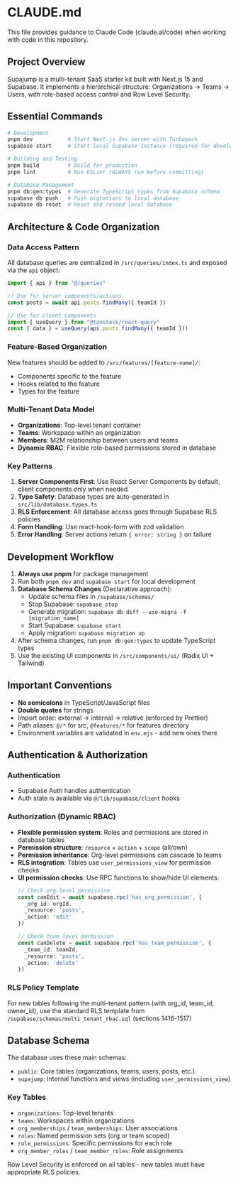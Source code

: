 # CLAUDE.md

This file provides guidance to Claude Code (claude.ai/code) when working with code in this repository.

## Project Overview

Supajump is a multi-tenant SaaS starter kit built with Next.js 15 and Supabase. It implements a hierarchical structure: Organizations → Teams → Users, with role-based access control and Row Level Security.

## Essential Commands

```bash
# Development
pnpm dev           # Start Next.js dev server with Turbopack
supabase start     # Start local Supabase instance (required for development)

# Building and Testing
pnpm build         # Build for production
pnpm lint          # Run ESLint (ALWAYS run before committing)

# Database Management
pnpm db:gen:types  # Generate TypeScript types from Supabase schema
supabase db push   # Push migrations to local database
supabase db reset  # Reset and reseed local database
```

## Architecture & Code Organization

### Data Access Pattern
All database queries are centralized in `/src/queries/index.ts` and exposed via the `api` object:

```typescript
import { api } from "@/queries"

// Use for server components/actions
const posts = await api.posts.findMany({ teamId })

// Use for client components
import { useQuery } from "@tanstack/react-query"
const { data } = useQuery(api.posts.findMany({ teamId }))
```

### Feature-Based Organization
New features should be added to `/src/features/[feature-name]/`:
- Components specific to the feature
- Hooks related to the feature
- Types for the feature

### Multi-Tenant Data Model
- **Organizations**: Top-level tenant container
- **Teams**: Workspace within an organization
- **Members**: M2M relationship between users and teams
- **Dynamic RBAC**: Flexible role-based permissions stored in database

### Key Patterns
1. **Server Components First**: Use React Server Components by default, client components only when needed
2. **Type Safety**: Database types are auto-generated in `src/lib/database.types.ts`
3. **RLS Enforcement**: All database access goes through Supabase RLS policies
4. **Form Handling**: Use react-hook-form with zod validation
5. **Error Handling**: Server actions return `{ error: string }` on failure

## Development Workflow

1. **Always use pnpm** for package management
2. Run both `pnpm dev` and `supabase start` for local development
3. **Database Schema Changes** (Declarative approach):
   - Update schema files in `/supabase/schemas/`
   - Stop Supabase: `supabase stop`
   - Generate migration: `supabase db diff --use-migra -f [migration_name]`
   - Start Supabase: `supabase start`
   - Apply migration: `supabase migration up`
4. After schema changes, run `pnpm db:gen:types` to update TypeScript types
5. Use the existing UI components in `/src/components/ui/` (Radix UI + Tailwind)

## Important Conventions

- **No semicolons** in TypeScript/JavaScript files
- **Double quotes** for strings
- Import order: external → internal → relative (enforced by Prettier)
- Path aliases: `@/*` for src, `@features/*` for features directory
- Environment variables are validated in `env.mjs` - add new ones there

## Authentication & Authorization

### Authentication
- Supabase Auth handles authentication
- Auth state is available via `@/lib/supabase/client` hooks

### Authorization (Dynamic RBAC)
- **Flexible permission system**: Roles and permissions are stored in database tables
- **Permission structure**: `resource` + `action` + `scope` (all/own)
- **Permission inheritance**: Org-level permissions can cascade to teams
- **RLS integration**: Tables use `user_permissions_view` for permission checks
- **UI permission checks**: Use RPC functions to show/hide UI elements:
  ```typescript
  // Check org-level permission
  const canEdit = await supabase.rpc('has_org_permission', {
    _org_id: orgId,
    _resource: 'posts',
    _action: 'edit'
  })
  
  // Check team-level permission
  const canDelete = await supabase.rpc('has_team_permission', {
    _team_id: teamId,
    _resource: 'posts',
    _action: 'delete'
  })
  ```

### RLS Policy Template
For new tables following the multi-tenant pattern (with org_id, team_id, owner_id), use the standard RLS template from `/supabase/schemas/multi_tenant_rbac.sql` (sections 1416-1517)

## Database Schema

The database uses these main schemas:
- `public`: Core tables (organizations, teams, users, posts, etc.)
- `supajump`: Internal functions and views (including `user_permissions_view`)

### Key Tables
- `organizations`: Top-level tenants
- `teams`: Workspaces within organizations
- `org_memberships` / `team_memberships`: User associations
- `roles`: Named permission sets (org or team scoped)
- `role_permissions`: Specific permissions for each role
- `org_member_roles` / `team_member_roles`: Role assignments

Row Level Security is enforced on all tables - new tables must have appropriate RLS policies.